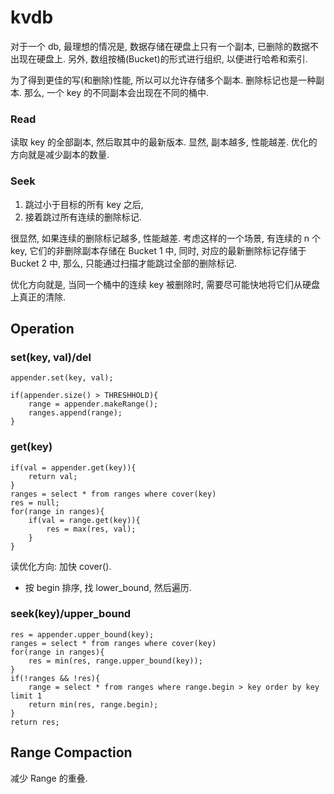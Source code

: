# kvdb

对于一个 db, 最理想的情况是, 数据存储在硬盘上只有一个副本, 已删除的数据不出现在硬盘上. 另外, 数组按桶(Bucket)的形式进行组织, 以便进行哈希和索引.

为了得到更佳的写(和删除)性能, 所以可以允许存储多个副本. 删除标记也是一种副本. 那么, 一个 key 的不同副本会出现在不同的桶中.

### Read

读取 key 的全部副本, 然后取其中的最新版本. 显然, 副本越多, 性能越差. 优化的方向就是减少副本的数量.

### Seek

1. 跳过小于目标的所有 key 之后,
2. 接着跳过所有连续的删除标记.

很显然, 如果连续的删除标记越多, 性能越差. 考虑这样的一个场景, 有连续的 n 个 key, 它们的非删除副本存储在 Bucket 1 中, 同时, 对应的最新删除标记存储于 Bucket 2 中, 那么, 只能通过扫描才能跳过全部的删除标记.

优化方向就是, 当同一个桶中的连续 key 被删除时, 需要尽可能快地将它们从硬盘上真正的清除.

## Operation

### set(key, val)/del

	appender.set(key, val);

	if(appender.size() > THRESHHOLD){
		range = appender.makeRange();
		ranges.append(range);
	}

### get(key)

	if(val = appender.get(key)){
		return val;
	}
	ranges = select * from ranges where cover(key)
	res = null;
	for(range in ranges){
		if(val = range.get(key)){
			res = max(res, val);
		}
	}

读优化方向: 加快 cover().

* 按 begin 排序, 找 lower_bound, 然后遍历.

### seek(key)/upper_bound

	res = appender.upper_bound(key);
	ranges = select * from ranges where cover(key)
	for(range in ranges){
		res = min(res, range.upper_bound(key));
	}
	if(!ranges && !res){
		range = select * from ranges where range.begin > key order by key limit 1
		return min(res, range.begin);
	}
	return res;

## Range Compaction

减少 Range 的重叠.
